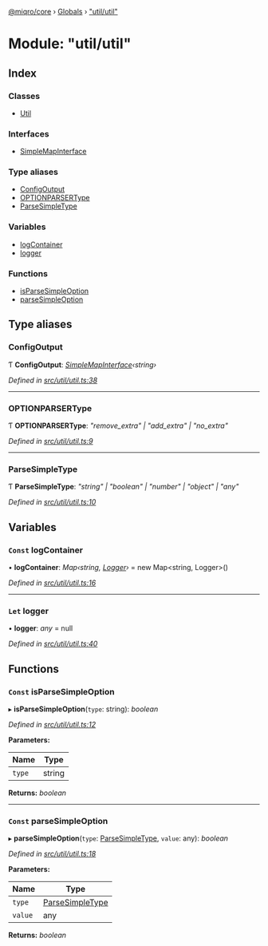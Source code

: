 [@miqro/core](../README.md) › [Globals](../globals.md) › ["util/util"](_util_util_.md)

# Module: "util/util"

## Index

### Classes

* [Util](../classes/_util_util_.util.md)

### Interfaces

* [SimpleMapInterface](../interfaces/_util_util_.simplemapinterface.md)

### Type aliases

* [ConfigOutput](_util_util_.md#configoutput)
* [OPTIONPARSERType](_util_util_.md#optionparsertype)
* [ParseSimpleType](_util_util_.md#parsesimpletype)

### Variables

* [logContainer](_util_util_.md#const-logcontainer)
* [logger](_util_util_.md#let-logger)

### Functions

* [isParseSimpleOption](_util_util_.md#const-isparsesimpleoption)
* [parseSimpleOption](_util_util_.md#const-parsesimpleoption)

## Type aliases

###  ConfigOutput

Ƭ **ConfigOutput**: *[SimpleMapInterface](../interfaces/_util_util_.simplemapinterface.md)‹string›*

*Defined in [src/util/util.ts:38](https://github.com/claukers/miqro-core/blob/543c996/src/util/util.ts#L38)*

___

###  OPTIONPARSERType

Ƭ **OPTIONPARSERType**: *"remove_extra" | "add_extra" | "no_extra"*

*Defined in [src/util/util.ts:9](https://github.com/claukers/miqro-core/blob/543c996/src/util/util.ts#L9)*

___

###  ParseSimpleType

Ƭ **ParseSimpleType**: *"string" | "boolean" | "number" | "object" | "any"*

*Defined in [src/util/util.ts:10](https://github.com/claukers/miqro-core/blob/543c996/src/util/util.ts#L10)*

## Variables

### `Const` logContainer

• **logContainer**: *Map‹string, [Logger](../interfaces/_util_logger_.logger.md)›* = new Map<string, Logger>()

*Defined in [src/util/util.ts:16](https://github.com/claukers/miqro-core/blob/543c996/src/util/util.ts#L16)*

___

### `Let` logger

• **logger**: *any* = null

*Defined in [src/util/util.ts:40](https://github.com/claukers/miqro-core/blob/543c996/src/util/util.ts#L40)*

## Functions

### `Const` isParseSimpleOption

▸ **isParseSimpleOption**(`type`: string): *boolean*

*Defined in [src/util/util.ts:12](https://github.com/claukers/miqro-core/blob/543c996/src/util/util.ts#L12)*

**Parameters:**

Name | Type |
------ | ------ |
`type` | string |

**Returns:** *boolean*

___

### `Const` parseSimpleOption

▸ **parseSimpleOption**(`type`: [ParseSimpleType](_util_util_.md#parsesimpletype), `value`: any): *boolean*

*Defined in [src/util/util.ts:18](https://github.com/claukers/miqro-core/blob/543c996/src/util/util.ts#L18)*

**Parameters:**

Name | Type |
------ | ------ |
`type` | [ParseSimpleType](_util_util_.md#parsesimpletype) |
`value` | any |

**Returns:** *boolean*
